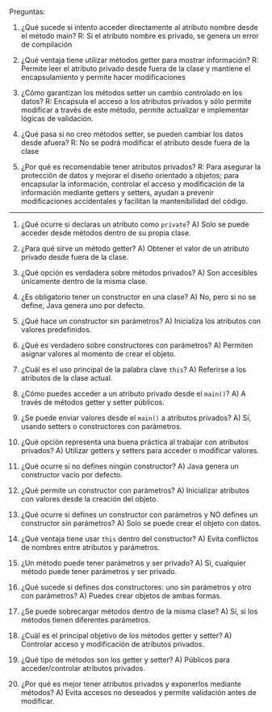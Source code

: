 Preguntas:
1.	¿Qué sucede si intento acceder directamente al atributo nombre desde el método main?
R: Si el atributo nombre es privado, se genera un error de compilación

2.	¿Qué ventaja tiene utilizar métodos getter para mostrar información?
R: Permite leer el atributo privado desde fuera de la clase y mantiene el encapsulamiento y permite hacer modificaciones

3.	¿Cómo garantizan los métodos setter un cambio controlado en los datos?
R: Encapsula el acceso a los atributos privados y sólo permite modificar a través de este método, permite actualizar e implementar lógicas de validación.

4.	¿Qué pasa si no creo métodos setter, se pueden cambiar los datos desde afuera?
R: No se podrá modificar el atributo desde fuera de la clase

5.	¿Por qué es recomendable tener atributos privados?
R: Para asegurar la protección de datos y mejorar el diseño orientado a objetos; para encapsular la información, controlar el acceso y modificación  de la información mediante getters y setters, ayudan a prevenir modificaciones accidentales y facilitan la mantenibilidad del código. 

-------------------------------------------------------------------

1. ¿Qué ocurre si declaras un atributo como `private`?
A)	Solo se puede acceder desde métodos dentro de su propia clase.


2.	¿Para qué sirve un método getter?
A)	Obtener el valor de un atributo privado desde fuera de la clase.


3.	¿Qué opción es verdadera sobre métodos privados?
A)	Son accesibles únicamente dentro de la misma clase.


4.	¿Es obligatorio tener un constructor en una clase?
A)	No, pero si no se define, Java genera uno por defecto.


5.	¿Qué hace un constructor sin parámetros?
A)	Inicializa los atributos con valores predefinidos.


6.	¿Qué es verdadero sobre constructores con parámetros?
A)	Permiten asignar valores al momento de crear el objeto.


7.	¿Cuál es el uso principal de la palabra clave `this`?
A)	Referirse a los atributos de la clase actual.


8.	¿Cómo puedes acceder a un atributo privado desde el `main()`?
A)	A través de métodos getter y setter públicos.


9.	¿Se puede enviar valores desde el `main()` a atributos privados?
A)	Sí, usando setters o constructores con parámetros.
   

10.	¿Qué opción representa una buena práctica al trabajar con atributos privados?
A)	Utilizar getters y setters para acceder o modificar valores.


11.	¿Qué ocurre si no defines ningún constructor?
A)	Java genera un constructor vacío por defecto.


12.	¿Qué permite un constructor con parámetros?
A)	Inicializar atributos con valores desde la creación del objeto.


13.	¿Qué ocurre si defines un constructor con parámetros y NO defines un constructor sin parámetros?
A)	Solo se puede crear el objeto con datos.


14.	¿Qué ventaja tiene usar `this` dentro del constructor?
A)	Evita conflictos de nombres entre atributos y parámetros.


15.	¿Un método puede tener parámetros y ser privado?
A)	Sí, cualquier método puede tener parámetros y ser privado.


16.	¿Qué sucede si defines dos constructores: uno sin parámetros y otro con parámetros?
A)	Puedes crear objetos de ambas formas.


17.	¿Se puede sobrecargar métodos dentro de la misma clase?
A)	Sí, si los métodos tienen diferentes parámetros.


18.	¿Cuál es el principal objetivo de los métodos getter y setter?
A)	Controlar acceso y modificación de atributos privados. 

19.	¿Qué tipo de métodos son los getter y setter?
A)	Públicos para acceder/controlar atributos privados.


20.	¿Por qué es mejor tener atributos privados y exponerlos mediante métodos?
A)	Evita accesos no deseados y permite validación antes de modificar.

